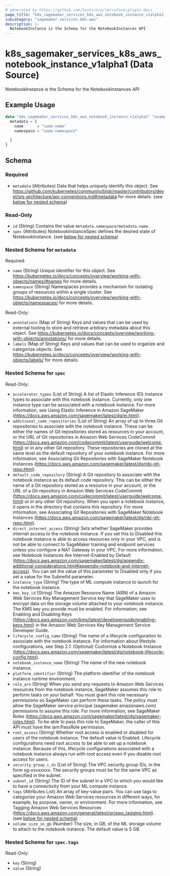 ```yaml
---
# generated by https://github.com/hashicorp/terraform-plugin-docs
page_title: "k8s_sagemaker_services_k8s_aws_notebook_instance_v1alpha1 Data Source - terraform-provider-k8s"
subcategory: "sagemaker.services.k8s.aws"
description: |-
  NotebookInstance is the Schema for the NotebookInstances API
---
```


# k8s_sagemaker_services_k8s_aws_notebook_instance_v1alpha1 (Data Source)

NotebookInstance is the Schema for the NotebookInstances API

## Example Usage

```terraform
data "k8s_sagemaker_services_k8s_aws_notebook_instance_v1alpha1" "example" {
  metadata = {
    name      = "some-name"
    namespace = "some-namespace"

  }
}
```

<!-- schema generated by tfplugindocs -->
## Schema

### Required

- `metadata` (Attributes) Data that helps uniquely identify this object. See https://github.com/kubernetes/community/blob/master/contributors/devel/sig-architecture/api-conventions.md#metadata for more details. (see [below for nested schema](#nestedatt--metadata))

### Read-Only

- `id` (String) Contains the value `metadata.namespace/metadata.name`.
- `spec` (Attributes) NotebookInstanceSpec defines the desired state of NotebookInstance. (see [below for nested schema](#nestedatt--spec))

<a id="nestedatt--metadata"></a>
### Nested Schema for `metadata`

Required:

- `name` (String) Unique identifier for this object. See https://kubernetes.io/docs/concepts/overview/working-with-objects/names/#names for more details.
- `namespace` (String) Namespaces provides a mechanism for isolating groups of resources within a single cluster. See https://kubernetes.io/docs/concepts/overview/working-with-objects/namespaces/ for more details.

Read-Only:

- `annotations` (Map of String) Keys and values that can be used by external tooling to store and retrieve arbitrary metadata about this object. See https://kubernetes.io/docs/concepts/overview/working-with-objects/annotations/ for more details.
- `labels` (Map of String) Keys and values that can be used to organize and categorize objects. See https://kubernetes.io/docs/concepts/overview/working-with-objects/labels/ for more details.


<a id="nestedatt--spec"></a>
### Nested Schema for `spec`

Read-Only:

- `accelerator_types` (List of String) A list of Elastic Inference (EI) instance types to associate with this notebook instance. Currently, only one instance type can be associated with a notebook instance. For more information, see Using Elastic Inference in Amazon SageMaker (https://docs.aws.amazon.com/sagemaker/latest/dg/ei.html).
- `additional_code_repositories` (List of String) An array of up to three Git repositories to associate with the notebook instance. These can be either the names of Git repositories stored as resources in your account, or the URL of Git repositories in Amazon Web Services CodeCommit (https://docs.aws.amazon.com/codecommit/latest/userguide/welcome.html) or in any other Git repository. These repositories are cloned at the same level as the default repository of your notebook instance. For more information, see Associating Git Repositories with SageMaker Notebook Instances (https://docs.aws.amazon.com/sagemaker/latest/dg/nbi-git-repo.html).
- `default_code_repository` (String) A Git repository to associate with the notebook instance as its default code repository. This can be either the name of a Git repository stored as a resource in your account, or the URL of a Git repository in Amazon Web Services CodeCommit (https://docs.aws.amazon.com/codecommit/latest/userguide/welcome.html) or in any other Git repository. When you open a notebook instance, it opens in the directory that contains this repository. For more information, see Associating Git Repositories with SageMaker Notebook Instances (https://docs.aws.amazon.com/sagemaker/latest/dg/nbi-git-repo.html).
- `direct_internet_access` (String) Sets whether SageMaker provides internet access to the notebook instance. If you set this to Disabled this notebook instance is able to access resources only in your VPC, and is not be able to connect to SageMaker training and endpoint services unless you configure a NAT Gateway in your VPC.  For more information, see Notebook Instances Are Internet-Enabled by Default (https://docs.aws.amazon.com/sagemaker/latest/dg/appendix-additional-considerations.html#appendix-notebook-and-internet-access). You can set the value of this parameter to Disabled only if you set a value for the SubnetId parameter.
- `instance_type` (String) The type of ML compute instance to launch for the notebook instance.
- `kms_key_id` (String) The Amazon Resource Name (ARN) of a Amazon Web Services Key Management Service key that SageMaker uses to encrypt data on the storage volume attached to your notebook instance. The KMS key you provide must be enabled. For information, see Enabling and Disabling Keys (https://docs.aws.amazon.com/kms/latest/developerguide/enabling-keys.html) in the Amazon Web Services Key Management Service Developer Guide.
- `lifecycle_config_name` (String) The name of a lifecycle configuration to associate with the notebook instance. For information about lifestyle configurations, see Step 2.1: (Optional) Customize a Notebook Instance (https://docs.aws.amazon.com/sagemaker/latest/dg/notebook-lifecycle-config.html).
- `notebook_instance_name` (String) The name of the new notebook instance.
- `platform_identifier` (String) The platform identifier of the notebook instance runtime environment.
- `role_arn` (String) When you send any requests to Amazon Web Services resources from the notebook instance, SageMaker assumes this role to perform tasks on your behalf. You must grant this role necessary permissions so SageMaker can perform these tasks. The policy must allow the SageMaker service principal (sagemaker.amazonaws.com) permissions to assume this role. For more information, see SageMaker Roles (https://docs.aws.amazon.com/sagemaker/latest/dg/sagemaker-roles.html).  To be able to pass this role to SageMaker, the caller of this API must have the iam:PassRole permission.
- `root_access` (String) Whether root access is enabled or disabled for users of the notebook instance. The default value is Enabled.  Lifecycle configurations need root access to be able to set up a notebook instance. Because of this, lifecycle configurations associated with a notebook instance always run with root access even if you disable root access for users.
- `security_group_i_ds` (List of String) The VPC security group IDs, in the form sg-xxxxxxxx. The security groups must be for the same VPC as specified in the subnet.
- `subnet_id` (String) The ID of the subnet in a VPC to which you would like to have a connectivity from your ML compute instance.
- `tags` (Attributes List) An array of key-value pairs. You can use tags to categorize your Amazon Web Services resources in different ways, for example, by purpose, owner, or environment. For more information, see Tagging Amazon Web Services Resources (https://docs.aws.amazon.com/general/latest/gr/aws_tagging.html). (see [below for nested schema](#nestedatt--spec--tags))
- `volume_size_in_gb` (Number) The size, in GB, of the ML storage volume to attach to the notebook instance. The default value is 5 GB.

<a id="nestedatt--spec--tags"></a>
### Nested Schema for `spec.tags`

Read-Only:

- `key` (String)
- `value` (String)
